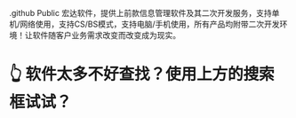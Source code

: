 .github Public
宏达软件，提供上前款信息管理软件及其二次开发服务，支持单机/网络使用，支持CS/BS模式，支持电脑/手机使用，所有产品均附带二次开发环境！让软件随客户业务需求改变而改变成为现实。
# 👆 软件太多不好查找？使用上方的搜索框试试？

